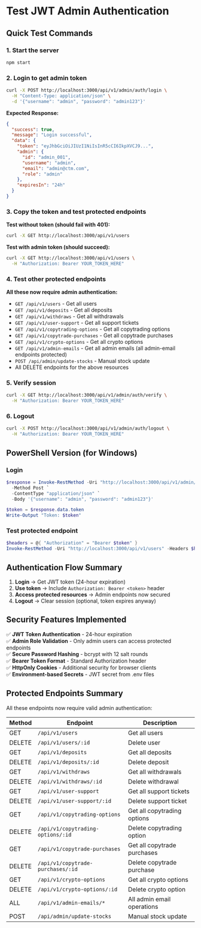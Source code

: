 # Test JWT Admin Authentication

## Quick Test Commands

### 1. Start the server
```bash
npm start
```

### 2. Login to get admin token
```bash
curl -X POST http://localhost:3000/api/v1/admin/auth/login \
  -H "Content-Type: application/json" \
  -d '{"username": "admin", "password": "admin123"}'
```

**Expected Response:**
```json
{
  "success": true,
  "message": "Login successful",
  "data": {
    "token": "eyJhbGciOiJIUzI1NiIsInR5cCI6IkpXVCJ9...",
    "admin": {
      "id": "admin_001",
      "username": "admin",
      "email": "admin@ctm.com",
      "role": "admin"
    },
    "expiresIn": "24h"
  }
}
```

### 3. Copy the token and test protected endpoints

**Test without token (should fail with 401):**
```bash
curl -X GET http://localhost:3000/api/v1/users
```

**Test with admin token (should succeed):**
```bash
curl -X GET http://localhost:3000/api/v1/users \
  -H "Authorization: Bearer YOUR_TOKEN_HERE"
```

### 4. Test other protected endpoints

**All these now require admin authentication:**

- `GET /api/v1/users` - Get all users
- `GET /api/v1/deposits` - Get all deposits  
- `GET /api/v1/withdraws` - Get all withdrawals
- `GET /api/v1/user-support` - Get all support tickets
- `GET /api/v1/copytrading-options` - Get all copytrading options
- `GET /api/v1/copytrade-purchases` - Get all copytrade purchases
- `GET /api/v1/crypto-options` - Get all crypto options
- `GET /api/v1/admin-emails` - Get all admin emails (all admin-email endpoints protected)
- `POST /api/admin/update-stocks` - Manual stock update
- All DELETE endpoints for the above resources

### 5. Verify session
```bash
curl -X GET http://localhost:3000/api/v1/admin/auth/verify \
  -H "Authorization: Bearer YOUR_TOKEN_HERE"
```

### 6. Logout
```bash
curl -X POST http://localhost:3000/api/v1/admin/auth/logout \
  -H "Authorization: Bearer YOUR_TOKEN_HERE"
```

## PowerShell Version (for Windows)

### Login
```powershell
$response = Invoke-RestMethod -Uri "http://localhost:3000/api/v1/admin/auth/login" `
  -Method Post `
  -ContentType "application/json" `
  -Body '{"username": "admin", "password": "admin123"}'

$token = $response.data.token
Write-Output "Token: $token"
```

### Test protected endpoint
```powershell
$headers = @{ "Authorization" = "Bearer $token" }
Invoke-RestMethod -Uri "http://localhost:3000/api/v1/users" -Headers $headers
```

## Authentication Flow Summary

1. **Login** → Get JWT token (24-hour expiration)
2. **Use token** → Include `Authorization: Bearer <token>` header
3. **Access protected resources** → Admin endpoints now secured
4. **Logout** → Clear session (optional, token expires anyway)

## Security Features Implemented

✅ **JWT Token Authentication** - 24-hour expiration  
✅ **Admin Role Validation** - Only admin users can access protected endpoints  
✅ **Secure Password Hashing** - bcrypt with 12 salt rounds  
✅ **Bearer Token Format** - Standard Authorization header  
✅ **HttpOnly Cookies** - Additional security for browser clients  
✅ **Environment-based Secrets** - JWT secret from .env files  

## Protected Endpoints Summary

All these endpoints now require valid admin authentication:

| Method | Endpoint | Description |
|--------|----------|-------------|
| GET | `/api/v1/users` | Get all users |
| DELETE | `/api/v1/users/:id` | Delete user |
| GET | `/api/v1/deposits` | Get all deposits |
| DELETE | `/api/v1/deposits/:id` | Delete deposit |
| GET | `/api/v1/withdraws` | Get all withdrawals |
| DELETE | `/api/v1/withdraws/:id` | Delete withdrawal |
| GET | `/api/v1/user-support` | Get all support tickets |
| DELETE | `/api/v1/user-support/:id` | Delete support ticket |
| GET | `/api/v1/copytrading-options` | Get all copytrading options |
| DELETE | `/api/v1/copytrading-options/:id` | Delete copytrading option |
| GET | `/api/v1/copytrade-purchases` | Get all copytrade purchases |
| DELETE | `/api/v1/copytrade-purchases/:id` | Delete copytrade purchase |
| GET | `/api/v1/crypto-options` | Get all crypto options |
| DELETE | `/api/v1/crypto-options/:id` | Delete crypto option |
| ALL | `/api/v1/admin-emails/*` | All admin email operations |
| POST | `/api/admin/update-stocks` | Manual stock update |